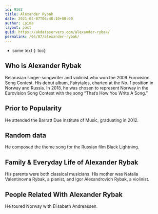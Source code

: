 ```yaml
---
id: 9162
title: Alexander Rybak
date: 2021-04-07T06:40:10+00:00
author: Laima
layout: post
guid: https://ukdataservers.com/alexander-rybak/
permalink: /04/07/alexander-rybak/
---
```


* some text
{: toc}


## Who is Alexander Rybak
                  
                  
                  
Belarusian singer-songwriter and violinist who won the 2009 Eurovision Song Contest. His debut album, Fairytales, charted at the No. 1 position in Norway and Russia. In 2018, he was chosen to represent Norway in the Eurovision Song Contest with the song &#8220;That&#8217;s How You Write A Song.&#8221;
                  
              
            
              
            
                
                
                
## Prior to Popularity
                  
                  
                  
He attended the Barratt Due Institute of Music, graduating in 2012.
                  
              
            
              
            
                
                
                
## Random data
                  
                  
                  
He composed the theme song for the Russian film Black Lightning.
                  
              
            
              
            
                
                
                
## Family & Everyday Life of Alexander Rybak
                  
                  
                  
His parents were both classical musicians. His mother was Natalia Valentinovna Rybak, a pianist, and Igor Alexandrovich Rybak, a violinist.
                  
              
            
              
            
                
                
                
## People Related With Alexander Rybak
                  
                  
                  
He toured Norway with Elisabeth Andreassen.
                  
              
            
              
            
                
              
            
              
              
            
            
              
            
          
          
          